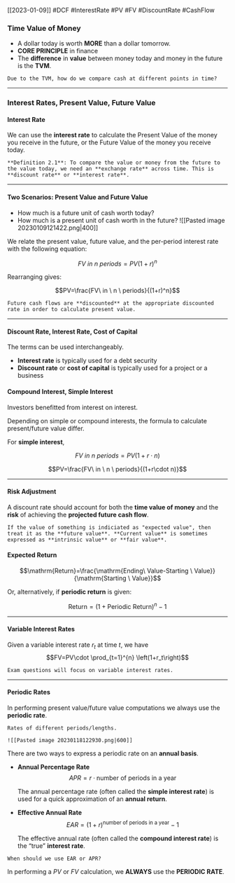 [[2023-01-09]] #DCF #InterestRate #PV #FV #DiscountRate #CashFlow

### Time Value of Money
- A dollar today is worth **MORE** than a dollar tomorrow.
- **CORE PRINCIPLE** in finance
- The **difference** in **value** between money today and money in the future is the **TVM**.

```ad-question
Due to the TVM, how do we compare cash at different points in time?
```

---
### Interest Rates, Present Value, Future Value

#### Interest Rate
We can use the **interest rate** to calculate the Present Value of the money you
receive in the future, or the Future Value of the money you receive today.

```ad-important
**Definition 2.1**: To compare the value or money from the future to the value today, we need an **exchange rate** across time. This is **discount rate** or **interest rate**.
```

---

#### Two Scenarios: Present Value and Future Value
- How much is a future unit of cash worth today?
- How much is a present unit of cash worth in the future?
![[Pasted image 20230109121422.png|400]]

We relate the present value, future value, and the per-period interest rate with the following equation:

$$FV\ in \ n \ periods=PV(1+r)^n$$

Rearranging gives:

$$PV=\frac{FV\ in \ n \ periods}{(1+r)^n}$$

```ad-note
Future cash flows are **discounted** at the appropriate discounted rate in order to calculate present value.
```

---

#### Discount Rate, Interest Rate, Cost of Capital
The terms can be used interchangeably.
- **Interest rate** is typically used for a debt security
- **Discount rate** or **cost of capital** is typically used for a project or a business

#### Compound Interest, Simple Interest
Investors benefitted from interest on interest.

Depending on simple or compound interests, the formula to calculate present/future value differ.

For **simple interest**, 

$$FV\ in \ n \ periods=PV(1+r\cdot n)$$

$$PV=\frac{FV\ in \ n \ periods}{(1+r\cdot n)}$$

---

#### Risk Adjustment

A discount rate should account for both the **time value of money** and the **risk** of achieving the **projected future cash flow**.

```ad-note
If the value of something is indiciated as "expected value", then treat it as the **future value**. **Current value** is sometimes expressed as **intrinsic value** or **fair value**.
```


#### Expected Return

$$\mathrm{Return}=\frac{\mathrm{Ending\ Value-Starting \ Value}}{\mathrm{Starting \ Value}}$$

Or, alternatively, if **periodic return** is given:

$$\mathrm{Return}=(1+\mathrm{Periodic \ Return})^n-1$$

---

#### Variable Interest Rates

Given a variable interest rate $r_t$ at time $t$, we have
$$FV=PV\cdot \prod_{t=1}^{n} \left(1+r_t\right)$$

```ad-warning
Exam questions will focus on variable interest rates.
```

---

#### Periodic Rates
In performing present value/future value computations we always use the **periodic rate**.

```ad-example
Rates of different periods/lengths.

![[Pasted image 20230118122930.png|600]]
```

There are two ways to express a periodic rate on an **annual basis**.
- **Annual Percentage Rate**
	$$APR=r\cdot \mathrm{number\ of\ periods\ in\ a\ year}$$
	
	The annual percentage rate (often called the **simple interest rate**) is used for a quick approximation of an **annual return**.

- **Effective Annual Rate**
	$$EAR=(1+r)^{\mathrm{number\ of\ periods\ in\ a\ year}}-1$$

	The effective annual rate (often called the **compound interest rate**) is the “true” **interest rate**.


```ad-question
When should we use EAR or APR?
```

In performing a $PV$ or $FV$ calculation, we **ALWAYS** use the **PERIODIC RATE**.

